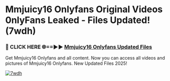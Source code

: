 # Mmjuicy16 Onlyfans Original Videos 0nlyFans Leaked - Files Updated! (7wdh)

<h3>🔴 CLICK HERE 🌐==►► <a href="https://tinyurl.com/ehrbuxhb" rel="nofollow">Mmjuicy16 Onlyfans Updated Files</a></h3>

Get Mmjuicy16 Onlyfans and all content. Now you can access all videos and pictures of Mmjuicy16 Onlyfans. New Updated Files 2025!

[![7wdh](https://i.imgur.com/lVYEuWS.gif)](https://tinyurl.com/ehrbuxhb)

